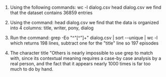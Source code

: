 1. Using the following commands:
    wc -l dialog.csv
    head dialog.csv
   we find that the dataset contains 36859 entries

2. Using the command: head dialog.csv
   we find that the data is organized into 4 columns: title, writer, pony, dialog

3. Run the command:
    grep -Eo "^\"[^\"]+" dialog.csv | sort --unique | wc -l
   which returns 198 lines, subtract one for the "title" line so 197 episodes

4. The character title "Others is nearly impossible to use grep to match with, since its contextual meaning requires a case-by case analysis by a real person, and the fact that it appears nearly 1000 times is far too much to do by hand.